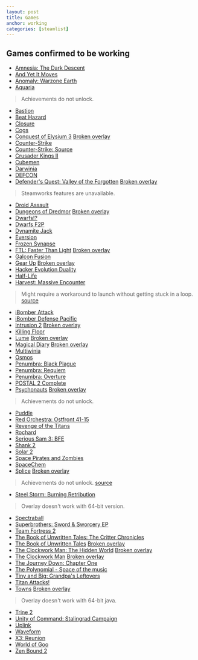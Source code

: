 ```yaml
---
layout: post
title: Games
anchor: working
categories: [steamlist]
---
```


Games confirmed to be working
-----------------------------

- [Amnesia: The Dark Descent](http://store.steampowered.com/app/57300/)
- [And Yet It Moves](http://store.steampowered.com/app/18700/)
- [Anomaly: Warzone Earth](http://store.steampowered.com/app/91200/)
- [Aquaria](http://store.steampowered.com/app/24420/)
> Achievements do not unlock.
- [Bastion](http://store.steampowered.com/app/107100/)
- [Beat Hazard](http://store.steampowered.com/app/49600/)
- [Closure](http://store.steampowered.com/app/72000/)
- [Cogs](http://store.steampowered.com/app/26500/)
- [Conquest of Elysium 3](http://store.steampowered.com/app/211900/) [Broken overlay](#right_info)
- [Counter-Strike](http://store.steampowered.com/app/10/)
- [Counter-Strike: Source](http://store.steampowered.com/app/240/)
- [Crusader Kings II](http://store.steampowered.com/app/203770/)
- [Cubemen](http://store.steampowered.com/app/207250/)
- [Darwinia](http://store.steampowered.com/app/1500/)
- [DEFCON](http://store.steampowered.com/app/1520/)
- [Defender's Quest: Valley of the Forgotten](http://store.steampowered.com/app/218410/) [Broken overlay](#right_info)
> Steamworks features are unavailable.
- [Droid Assault](http://store.steampowered.com/app/219200/)
- [Dungeons of Dredmor](http://store.steampowered.com/app/98800/) [Broken overlay](#right_info)
- [Dwarfs!?](http://store.steampowered.com/app/35480/)
- [Dwarfs F2P](http://store.steampowered.com/app/213650/)
- [Dynamite Jack](http://store.steampowered.com/app/202730/)
- [Eversion](http://store.steampowered.com/app/33680/)
- [Frozen Synapse](http://store.steampowered.com/app/98200/)
- [FTL: Faster Than Light](http://store.steampowered.com/app/212680/) [Broken overlay](#right_info)
- [Galcon Fusion](http://store.steampowered.com/app/44200/)
- [Gear Up](http://store.steampowered.com/app/214420/) [Broken overlay](#right_info)
- [Hacker Evolution Duality](http://store.steampowered.com/app/70120/)
- [Half-Life](http://store.steampowered.com/app/70/)
- [Harvest: Massive Encounter](http://store.steampowered.com/app/15400/)
> Might require a workaround to launch without getting stuck in a loop.
[source](https://wiki.archlinux.org/index.php/Steam#Harvest:_Massive_Encounter)
- [iBomber Attack](http://store.steampowered.com/app/218660/)
- [iBomber Defense Pacific](http://store.steampowered.com/app/206690/)
- [Intrusion 2](http://store.steampowered.com/app/214970/) [Broken overlay](#right_info)
- [Killing Floor](http://store.steampowered.com/app/1250/)
- [Lume](http://store.steampowered.com/app/105100/) [Broken overlay](#right_info)
- [Magical Diary](http://store.steampowered.com/app/211340/) [Broken overlay](#right_info)
- [Multiwinia](http://store.steampowered.com/app/1530/)
- [Osmos](http://store.steampowered.com/app/29180/)
- [Penumbra: Black Plague](http://store.steampowered.com/app/22120/)
- [Penumbra: Requiem](http://store.steampowered.com/app/22140/)
- [Penumbra: Overture](http://store.steampowered.com/app/22180/)
- [POSTAL 2 Complete](http://store.steampowered.com/app/223470/)
- [Psychonauts](http://store.steampowered.com/app/3830/) [Broken overlay](#right_info)
> Achievements do not unlock.
- [Puddle](http://store.steampowered.com/app/222140/)
- [Red Orchestra: Ostfront 41-15](http://store.steampowered.com/app/1200/)
- [Revenge of the Titans](http://store.steampowered.com/app/93200/)
- [Rochard](http://store.steampowered.com/app/107800/)
- [Serious Sam 3: BFE](http://store.steampowered.com/app/41070/)
- [Shank 2](http://store.steampowered.com/app/102840/)
- [Solar 2](http://store.steampowered.com/app/97000/)
- [Space Pirates and Zombies](http://store.steampowered.com/app/107200/)
- [SpaceChem](http://store.steampowered.com/app/92800/)
- [Splice](http://store.steampowered.com/app/209790/) [Broken overlay](#right_info)
> Achievements do not unlock.
[source](http://steamcommunity.com/app/209790/discussions/0/864951657745931480/#c828925216497607741)
- [Steel Storm: Burning Retribution](http://store.steampowered.com/app/96200/)
> Overlay doesn't work with 64-bit version.
- [Spectraball](http://store.steampowered.com/app/18300/)
- [Superbrothers: Sword & Sworcery EP](http://store.steampowered.com/app/204060/)
- [Team Fortress 2](http://store.steampowered.com/app/440/)
- [The Book of Unwritten Tales: The Critter Chronicles](http://store.steampowered.com/app/221830/)
- [The Book of Unwritten Tales](http://store.steampowered.com/app/215160/) [Broken overlay](#right_info)
- [The Clockwork Man: The Hidden World](http://store.steampowered.com/app/111010/) [Broken overlay](#right_info)
- [The Clockwork Man](http://store.steampowered.com/app/111000/) [Broken overlay](#right_info)
- [The Journey Down: Chapter One](http://store.steampowered.com/app/220090/)
- [The Polynomial - Space of the music](http://store.steampowered.com/app/67000/)
- [Tiny and Big: Grandpa's Leftovers](http://store.steampowered.com/app/205910/)
- [Titan Attacks!](http://store.steampowered.com/app/203210/)
- [Towns](http://store.steampowered.com/app/221020/) [Broken overlay](#right_info)
> Overlay doesn't work with 64-bit java.
- [Trine 2](http://store.steampowered.com/app/35720/)
- [Unity of Command: Stalingrad Campaign](http://store.steampowered.com/app/218090/)
- [Uplink](http://store.steampowered.com/app/1510/)
- [Waveform](http://store.steampowered.com/app/204180/)
- [X3: Reunion](http://store.steampowered.com/app/2810/)
- [World of Goo](http://store.steampowered.com/app/22000/)
- [Zen Bound 2](http://store.steampowered.com/app/61600/)
